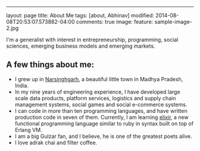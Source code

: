 ---
layout: page
title: About Me
tags: [about, Abhinav]
modified: 2014-08-08T20:53:07.573882-04:00
comments: true
image:
  feature: sample-image-2.jpg

I'm a generalist with interest in entrepreneurship, programming, social sciences, emerging business models and emerging markets.

## A few things about me:

* I grew up in [Narsinghgarh](http://en.wikipedia.org/wiki/Narsinghgarh,_Rajgarh), a beautiful little town in Madhya Pradesh, India.
* In my nine years of engineering experience, I have developed large scale data products, platform services, logistics and supply chain management systems, social games and social e-commerce systems.
* I can code in more than ten programming languages, and have written production code in seven of them. Currently, I am learning [elixir](http://elixir-lang.org/), a new functional programming language similar to ruby in syntax built on top of Erlang VM.
* I am a big Gulzar fan, and I believe, he is one of the greatest poets alive.
* I love adrak chai and filter coffee.
